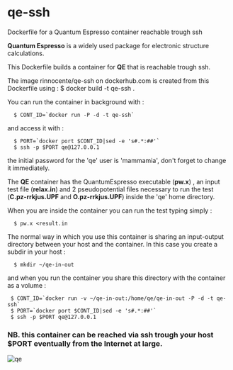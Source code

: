 # qe-ssh
Dockerfile for a Quantum Espresso container reachable trough ssh

**Quantum Espresso** is a widely used package for electronic structure calculations.

This Dockerfile builds a container for **QE** that is reachable trough ssh.

The image rinnocente/qe-ssh on dockerhub.com is created from this Dockerfile using :
  $ docker build -t qe-ssh .

You can run the container in background  with :
```
  $ CONT_ID=`docker run -P -d -t qe-ssh`
```
and access it with :
```
  $ PORT=`docker port $CONT_ID|sed -e 's#.*:##'`
  $ ssh -p $PORT qe@127.0.0.1
```
the initial password for the 'qe' user is 'mammamia', don't forget to change it immediately.

The **QE** container has the QuantumEspresso executable (**pw.x**) , an input test file (**relax.in**)
and 2 pseudopotential files necessary to run the test (**C.pz-rrkjus.UPF** and **O.pz-rrkjus.UPF**) inside
the 'qe' home directory.

When you are inside the container you can run the test typing simply :
```
  $ pw.x <result.in
```

The normal way in which you use this container is sharing an input-output directory between your host 
and the container. In this case you create a subdir in your host :
```
  $ mkdir ~/qe-in-out
```
and when you run the container you share this directory  with the container as a volume :
```
 $ CONT_ID=`docker run -v ~/qe-in-out:/home/qe/qe-in-out -P -d -t qe-ssh`
 $ PORT=`docker port $CONT_ID|sed -e 's#.*:##'`
 $ ssh -p $PORT qe@127.0.0.1
```
### NB. this container can be reached via ssh trough **your host $PORT** eventually from the Internet at large.

![qe](http://www.quantum-espresso.org/wp-content/uploads/2011/12/Quantum_espresso_logo.jpg)


